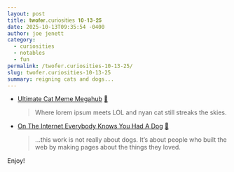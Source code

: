 ```yaml
---
layout: post
title: 𝐭𝐰𝐨𝐟𝐞𝐫.𝖼𝗎𝗋𝗂𝗈𝗌𝗂𝗍𝗂𝖾𝗌 𝟏𝟎-𝟏𝟑-𝟐𝟓
date: 2025-10-13T09:35:54 -0400
author: joe jenett
category:
  - curiosities
  - notables
  - fun
permalink: /twofer.curiosities-10-13-25/
slug: twofer.curiosities-10-13-25
summary: reigning cats and dogs...
---
```

<ul class="links">
	<li><a href="https://cats.mixedbread.com/">Ultimate Cat Meme Megahub</a> <a title="source" href="https://pinboard.in/u:arnicas">📌</a><blockquote><p>Where lorem ipsum meets LOL and nyan cat still streaks the skies.</p></blockquote></li>
	<li><a href="https://ontheinterneteverybodyknows.geocities.institute/">On The Internet Everybody Knows You Had A Dog</a> <a title="source" href="https://pinboard.in/u:cogdog">📌</a><blockquote><p>...this work is not really about dogs. It’s about people who built the web by making pages about the things they loved.</p></blockquote></li>
</ul>
<p class="enjoy">Enjoy!</p>
<a href="https://brid.gy/publish/mastodon"></a>